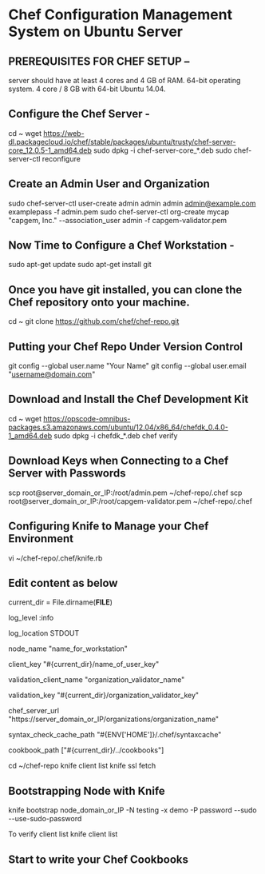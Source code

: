 # Chef Configuration Management System on Ubuntu Server

## PREREQUISITES FOR CHEF SETUP –
server should have at least 4 cores and 4 GB of RAM.
64-bit operating system. 
4 core / 8 GB  with 64-bit Ubuntu 14.04.

## Configure the Chef Server  -
cd ~
wget https://web-dl.packagecloud.io/chef/stable/packages/ubuntu/trusty/chef-server-core_12.0.5-1_amd64.deb
sudo dpkg -i chef-server-core_*.deb
sudo chef-server-ctl reconfigure

## Create an Admin User and Organization
sudo chef-server-ctl user-create admin admin admin admin@example.com examplepass -f admin.pem
sudo chef-server-ctl org-create mycap "capgem, Inc." --association_user admin -f capgem-validator.pem 

## Now Time to Configure a Chef Workstation -
sudo apt-get update
sudo apt-get install git

## Once you have git installed, you can clone the Chef repository onto your machine.
cd ~
git clone https://github.com/chef/chef-repo.git

## Putting your Chef Repo Under Version Control
git config --global user.name "Your Name"
git config --global user.email "username@domain.com"

## Download and Install the Chef Development Kit
cd ~
wget https://opscode-omnibus-packages.s3.amazonaws.com/ubuntu/12.04/x86_64/chefdk_0.4.0-1_amd64.deb
sudo dpkg -i chefdk_*.deb
chef verify

## Download Keys when Connecting to a Chef Server with Passwords
scp root@server_domain_or_IP:/root/admin.pem ~/chef-repo/.chef
scp root@server_domain_or_IP:/root/capgem-validator.pem ~/chef-repo/.chef

## Configuring Knife to Manage your Chef Environment
vi ~/chef-repo/.chef/knife.rb

## Edit content as below

current_dir = File.dirname(__FILE__)

log_level                :info

log_location             STDOUT

node_name                "name_for_workstation"

client_key               "#{current_dir}/name_of_user_key"

validation_client_name   "organization_validator_name"

validation_key           "#{current_dir}/organization_validator_key"

chef_server_url          "https://server_domain_or_IP/organizations/organization_name"

syntax_check_cache_path  "#{ENV['HOME']}/.chef/syntaxcache"

cookbook_path            ["#{current_dir}/../cookbooks"]

cd ~/chef-repo
knife client list
knife ssl fetch

## Bootstrapping Node with Knife
knife bootstrap node_domain_or_IP -N testing -x demo -P password --sudo --use-sudo-password

To verify client list
knife client list

## Start to write your Chef Cookbooks 










